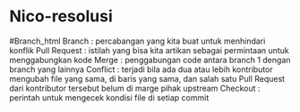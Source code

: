 # Nico-resolusi
#Branch_html
Branch        : percabangan yang kita buat untuk menhindari konflik
Pull Request  : istilah yang bisa kita artikan sebagai permintaan untuk menggabungkan kode
Merge         : penggabungan code antara branch 1 dengan branch yang lainnya
Conflict      : terjadi bila ada dua atau lebih kontributor mengubah file yang sama, di baris yang sama, dan salah satu Pull Request dari kontributor tersebut belum di marge pihak upstream
Checkout      : perintah untuk mengecek kondisi file di setiap commit

